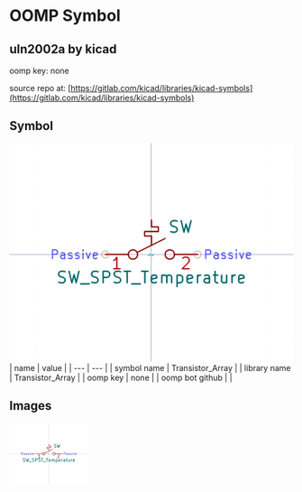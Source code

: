 # OOMP Symbol  
## uln2002a  by kicad  
  
oomp key: none  
  
source repo at: [https://gitlab.com/kicad/libraries/kicad-symbols](https://gitlab.com/kicad/libraries/kicad-symbols)  
## Symbol  
  
[![working.png](working_600.png)](working.png)  
| name | value | 
| --- | --- | 
| symbol name | Transistor_Array | 
| library name | Transistor_Array | 
| oomp key | none | 
| oomp bot github |  | 
## Images  
  
[![working.png](working_140.png)](working.png)  
